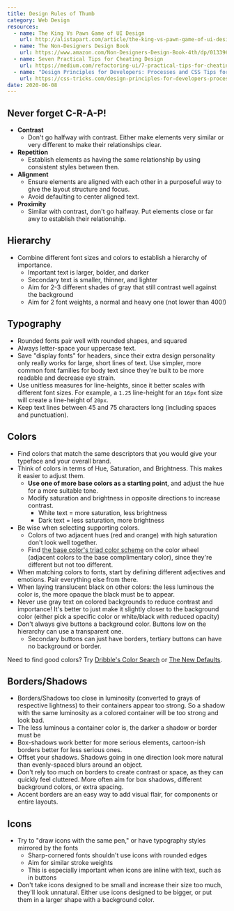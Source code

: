 ```yaml
---
title: Design Rules of Thumb
category: Web Design
resources:
  - name: The King Vs Pawn Game of UI Design
    url: http://alistapart.com/article/the-king-vs-pawn-game-of-ui-design
  - name: The Non-Designers Design Book
    url: https://www.amazon.com/Non-Designers-Design-Book-4th/dp/0133966151
  - name: Seven Practical Tips for Cheating Design
    url: https://medium.com/refactoring-ui/7-practical-tips-for-cheating-at-design-40c736799886
  - name: "Design Principles for Developers: Processes and CSS Tips for Better Web Design"
    url: https://css-tricks.com/design-principles-for-developers-processes-and-css-tips-for-better-web-design/
date: 2020-06-08
---
```


## Never forget C-R-A-P!

* **Contrast**
    - Don't go halfway with contrast. Either make elements very similar or very different to make their relationships clear.
* **Repetition**
    - Establish elements as having the same relationship by using consistent styles between then.
* **Alignment**
    - Ensure elements are aligned with each other in a purposeful way to give the layout structure and focus.
    - Avoid defaulting to center aligned text.
* **Proximity**
    - Similar with contrast, don't go halfway. Put elements close or far awy to establish their relationship.

## Hierarchy

* Combine different font sizes and colors to establish a hierarchy of importance.
    - Important text is larger, bolder, and darker
    - Secondary text is smaller, thinner, and lighter
    - Aim for 2-3 different shades of gray that still contrast well against the background
    - Aim for 2 font weights, a normal and heavy one (not lower than 400!)

## Typography

* Rounded fonts pair well with rounded shapes, and squared
* Always letter-space your uppercase text.
* Save "display fonts" for headers, since their extra design personality only really works for large, short lines of text. Use simpler, more common font families for body text since they're built to be more readable and decrease eye strain.
* Use unitless measures for line-heights, since it better scales with different font sizes. For example, a `1.25` line-height for an `16px` font size will create a line-height of `20px`.
* Keep text lines between 45 and 75 characters long (including spaces and punctuation).

## Colors

* Find colors that match the same descriptors that you would give your typeface and your overall brand.
* Think of colors in terms of Hue, Saturation, and Brightness. This makes it easier to adjust them.
    - **Use one of more base colors as a starting point**, and adjust the hue for a more suitable tone.
    - Modify saturation and brightness in opposite directions to increase contrast.
        - White text = more saturation, less brightness
        - Dark text = less saturation, more brightness
* Be wise when selecting supporting colors.
    - Colors of two adjacent hues (red and orange) with high saturation don't look well together.
    - Find [the base color's triad color scheme](https://color-wheel-artist.com/triad-color-scheme/) on the color wheel (adjacent colors to the base complimentary color), since they're different but not too different.
* When matching colors to fonts, start by defining different adjectives and emotions. Pair everything else from there.
* When laying translucent black on other colors: the less luminous the color is, the more opaque the black must be to appear.
* Never use gray text on colored backgrounds to reduce contrast and importance! It's better to just make it slightly closer to the background color (either pick a specific color or white/black with reduced opacity)
* Don't always give buttons a background color. Buttons low on the hierarchy can use a transparent one.
    - Secondary buttons can just have borders, tertiary buttons can have no background or border.

Need to find good colors? Try [Dribble's Color Search](https://dribbble.com/colors/) or [The New Defaults](https://dudleystorey.github.io/thenewdefaults/).

## Borders/Shadows

* Borders/Shadows too close in luminosity (converted to grays of respective lightness) to their containers appear too strong. So a shadow with the same luminosity as a colored container will be too strong and look bad.
* The less luminous a container color is, the darker a shadow or border must be
* Box-shadows work better for more serious elements, cartoon-ish borders better for less serious ones.
* Offset your shadows. Shadows going in one direction look more natural than evenly-spaced blurs around an object.
* Don't rely too much on borders to create contrast or space, as they can quickly feel cluttered. More often aim for box shadows, different background colors, or extra spacing.
* Accent borders are an easy way to add visual flair, for components or entire layouts.

## Icons

* Try to "draw icons with the same pen," or have typography styles mirrored by the fonts
    - Sharp-cornered fonts shouldn't use icons with rounded edges
    - Aim for similar stroke weights
    - This is especially important when icons are inline with text, such as in buttons
* Don't take icons designed to be small and increase their size too much, they'll look unnatural. Either use icons designed to be bigger, or put them in a larger shape with a background color.
